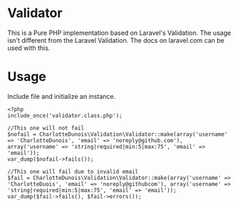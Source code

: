 Validator
==================

This is a Pure PHP implementation based on Laravel's Validation. The usage isn't different from the Laravel Validation. The docs on laravel.com can be used with this.

Usage
==================
Include file and initialize an instance.

    <?php
    include_once('validator.class.php');
    
    //This one will not fail
    $nofail = CharlotteDunois\Validation\Validator::make(array('username' => 'CharlotteDunois', 'email' => 'noreply@github.com'), array('username' => 'string|required|min:5|max:75', 'email' => 'email'));
    var_dump($nofail->fails());
    
    //This one will fail due to invalid email
    $fail = CharlotteDunois\Validation\Validator::make(array('username' => 'CharlotteDuois', 'email' => 'noreply@githubcom'), array('username' => 'string|required|min:5|max:75', 'email' => 'email'));
    var_dump($fail->fails(), $fail->errors());
